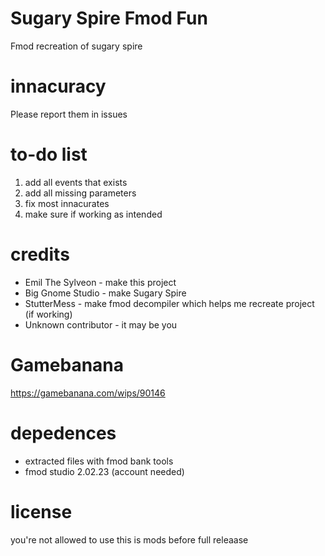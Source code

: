# Sugary Spire Fmod Fun
Fmod recreation of sugary spire
# innacuracy
Please report them in issues
# to-do list
1. add all events that exists
2. add all missing parameters
3. fix most innacurates
4. make sure if working as intended
# credits
* Emil The Sylveon - make this project
* Big Gnome Studio - make Sugary Spire
* StutterMess - make fmod decompiler which helps me recreate project (if working)
* Unknown contributor - it may be you
# Gamebanana
https://gamebanana.com/wips/90146
# depedences
* extracted files with fmod bank tools
* fmod studio 2.02.23 (account needed)
# license
you're not allowed to use this is mods before full releaase

